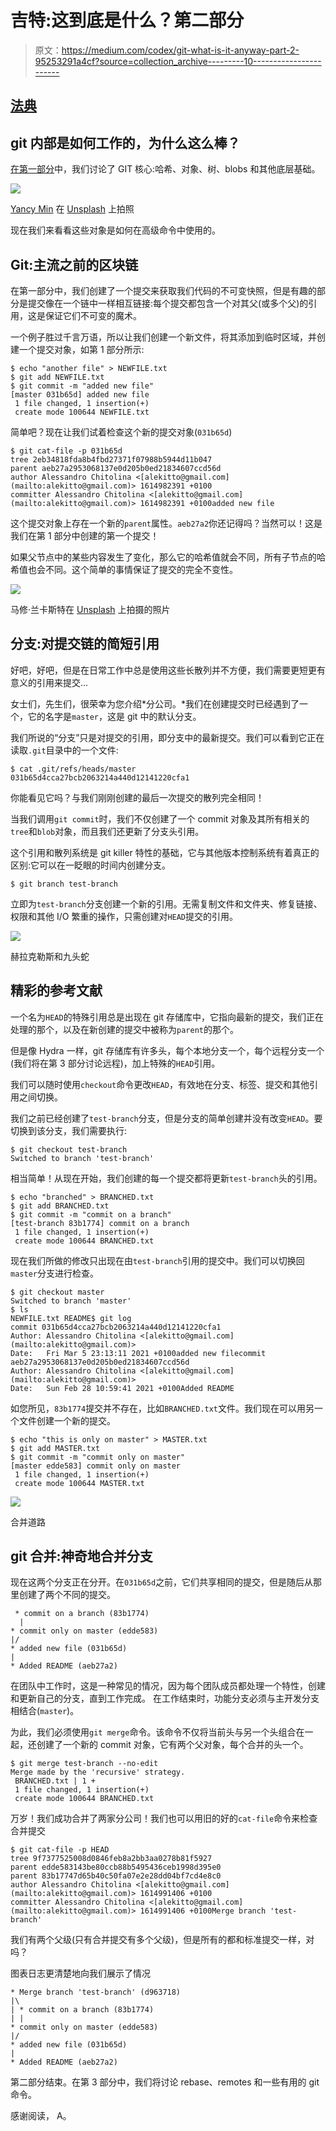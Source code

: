# 吉特:这到底是什么？第二部分

> 原文：<https://medium.com/codex/git-what-is-it-anyway-part-2-95253291a4cf?source=collection_archive---------10----------------------->

## [法典](http://medium.com/codex)

## git 内部是如何工作的，为什么这么棒？

[在第一部分](/p/git-what-is-it-anyway-7fe34d40ae0e)中，我们讨论了 GIT 核心:哈希、对象、树、blobs 和其他底层基础。

![](img/486eee384b225875e5bb321e15c7dc1f.png)

[Yancy Min](https://unsplash.com/@yancymin?utm_source=medium&utm_medium=referral) 在 [Unsplash](https://unsplash.com?utm_source=medium&utm_medium=referral) 上拍照

现在我们来看看这些对象是如何在高级命令中使用的。

## Git:主流之前的区块链

在第一部分中，我们创建了一个提交来获取我们代码的不可变快照，但是有趣的部分是提交像在一个链中一样相互链接:每个提交都包含一个对其父(或多个父)的引用，这是保证它们不可变的魔术。

一个例子胜过千言万语，所以让我们创建一个新文件，将其添加到临时区域，并创建一个提交对象，如第 1 部分所示:

```
$ echo "another file" > NEWFILE.txt
$ git add NEWFILE.txt
$ git commit -m "added new file"
[master 031b65d] added new file
 1 file changed, 1 insertion(+)
 create mode 100644 NEWFILE.txt
```

简单吧？现在让我们试着检查这个新的提交对象(`031b65d`)

```
$ git cat-file -p 031b65d
tree 2eb34818fda8b4fbd27371f07988b5944d11b047
parent aeb27a2953068137e0d205b0ed21834607ccd56d
author Alessandro Chitolina <[alekitto@gmail.com](mailto:alekitto@gmail.com)> 1614982391 +0100
committer Alessandro Chitolina <[alekitto@gmail.com](mailto:alekitto@gmail.com)> 1614982391 +0100added new file
```

这个提交对象上存在一个新的`parent`属性。`aeb27a2`你还记得吗？当然可以！这是我们在第 1 部分中创建的第一个提交！

如果父节点中的某些内容发生了变化，那么它的哈希值就会不同，所有子节点的哈希值也会不同。这个简单的事情保证了提交的完全不变性。

![](img/571a78113858562924deeeb5fad1bc9f.png)

马修·兰卡斯特在 [Unsplash](https://unsplash.com?utm_source=medium&utm_medium=referral) 上拍摄的照片

## 分支:对提交链的简短引用

好吧，好吧，但是在日常工作中总是使用这些长散列并不方便，我们需要更短更有意义的引用来提交…

女士们，先生们，很荣幸为您介绍*分公司。*我们在创建提交时已经遇到了一个，它的名字是`master`，这是 git 中的默认分支。

我们所说的“分支”只是对提交的引用，即分支中的最新提交。我们可以看到它正在读取`.git`目录中的一个文件:

```
$ cat .git/refs/heads/master
031b65d4cca27bcb2063214a440d12141220cfa1
```

你能看见它吗？与我们刚刚创建的最后一次提交的散列完全相同！

当我们调用`git commit`时，我们不仅创建了一个 commit 对象及其所有相关的`tree`和`blob`对象，而且我们还更新了分支头引用。

这个引用和散列系统是 git killer 特性的基础，它与其他版本控制系统有着真正的区别:它可以在一眨眼的时间内创建分支。

```
$ git branch test-branch
```

立即为`test-branch`分支创建一个新的引用。无需复制文件和文件夹、修复链接、权限和其他 I/O 繁重的操作，只需创建对`HEAD`提交的引用。

![](img/d1f1c92e80738e3bb952455a6c31b0ac.png)

赫拉克勒斯和九头蛇

## 精彩的参考文献

一个名为`HEAD`的特殊引用总是出现在 git 存储库中，它指向最新的提交，我们正在处理的那个，以及在新创建的提交中被称为`parent`的那个。

但是像 Hydra 一样，git 存储库有许多头，每个本地分支一个，每个远程分支一个(我们将在第 3 部分讨论远程)，加上特殊的`HEAD`引用。

我们可以随时使用`checkout`命令更改`HEAD`，有效地在分支、标签、提交和其他引用之间切换。

我们之前已经创建了`test-branch`分支，但是分支的简单创建并没有改变`HEAD`。要切换到该分支，我们需要执行:

```
$ git checkout test-branch
Switched to branch 'test-branch'
```

相当简单！从现在开始，我们创建的每一个提交都将更新`test-branch`头的引用。

```
$ echo "branched" > BRANCHED.txt
$ git add BRANCHED.txt
$ git commit -m "commit on a branch"
[test-branch 83b1774] commit on a branch
 1 file changed, 1 insertion(+)
 create mode 100644 BRANCHED.txt
```

现在我们所做的修改只出现在由`test-branch`引用的提交中。我们可以切换回`master`分支进行检查。

```
$ git checkout master
Switched to branch 'master'
$ ls
NEWFILE.txt README$ git log
commit 031b65d4cca27bcb2063214a440d12141220cfa1
Author: Alessandro Chitolina <[alekitto@gmail.com](mailto:alekitto@gmail.com)>
Date:   Fri Mar 5 23:13:11 2021 +0100added new filecommit aeb27a2953068137e0d205b0ed21834607ccd56d
Author: Alessandro Chitolina <[alekitto@gmail.com](mailto:alekitto@gmail.com)>
Date:   Sun Feb 28 10:59:41 2021 +0100Added README
```

如您所见，`83b1774`提交并不存在，比如`BRANCHED.txt`文件。我们现在可以用另一个文件创建一个新的提交。

```
$ echo "this is only on master" > MASTER.txt
$ git add MASTER.txt
$ git commit -m "commit only on master"
[master edde583] commit only on master
 1 file changed, 1 insertion(+)
 create mode 100644 MASTER.txt
```

![](img/45858a622c6841b3c4064ff7e8cee017.png)

合并道路

## git 合并:神奇地合并分支

现在这两个分支正在分开。在`031b65d`之前，它们共享相同的提交，但是随后从那里创建了两个不同的提交。

```
 * commit on a branch (83b1774)
  |
* commit only on master (edde583)
|/
* added new file (031b65d)
|
* Added README (aeb27a2)
```

在团队中工作时，这是一种常见的情况，因为每个团队成员都处理一个特性，创建和更新自己的分支，直到工作完成。
在工作结束时，功能分支必须与主开发分支相结合(`master`)。

为此，我们必须使用`git merge`命令。该命令不仅将当前头与另一个头组合在一起，还创建了一个新的 commit 对象，它有两个父对象，每个合并的头一个。

```
$ git merge test-branch --no-edit
Merge made by the 'recursive' strategy.
 BRANCHED.txt | 1 +
 1 file changed, 1 insertion(+)
 create mode 100644 BRANCHED.txt
```

万岁！我们成功合并了两家分公司！我们也可以用旧的好的`cat-file`命令来检查合并提交

```
$ git cat-file -p HEAD
tree 9f7377525008d0846feb8a2bb3aa0278b81f5927
parent edde583143be80ccb88b5495436ceb1998d395e0
parent 83b17747d65b40c50fa07e2e28dd04bf7cd4e8c0
author Alessandro Chitolina <[alekitto@gmail.com](mailto:alekitto@gmail.com)> 1614991406 +0100
committer Alessandro Chitolina <[alekitto@gmail.com](mailto:alekitto@gmail.com)> 1614991406 +0100Merge branch 'test-branch'
```

我们有两个父级(只有合并提交有多个父级)，但是所有的都和标准提交一样，对吗？

图表日志更清楚地向我们展示了情况

```
* Merge branch 'test-branch' (d963718)
|\
| * commit on a branch (83b1774)
| |
* commit only on master (edde583)
|/
* added new file (031b65d)
|
* Added README (aeb27a2)
```

第二部分结束。在第 3 部分中，我们将讨论 rebase、remotes 和一些有用的 git 命令。

感谢阅读，
A。